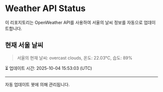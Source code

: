 
# Weather API Status

이 리포지토리는 OpenWeather API를 사용하여 서울의 날씨 정보를 자동으로 업데이트합니다.

## 현재 서울 날씨
> 서울의 현재 날씨: overcast clouds, 온도: 22.03°C, 습도: 89%

⏳ 업데이트 시간: 2025-10-04 15:53:03 (UTC)

---
자동 업데이트 봇에 의해 관리됩니다.
